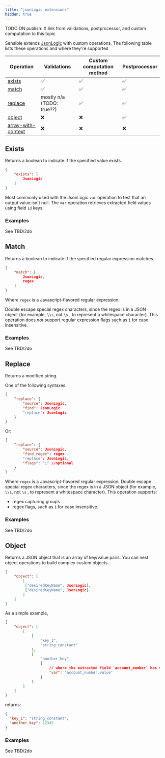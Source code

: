 ```yaml
---
title: "jsonLogic extensions"
hidden: true
---
```


TODO ON publish: X link from validations, postprocessor, and custom computation to this topic



Sensible extends [JsonLogic](https://jsonlogic.com/) with custom operations. The following table lists these operations and where they're supported

| Operation                                              | Validations               | Custom computation method | Postprocessor |
| ------------------------------------------------------ | ------------------------- | ------------------------- | ------------- |
| [exists](doc:draft-jsonlogic#exists)                         | ✅                         | ✅                         | ✅             |
| [match](doc:draft-jsonlogic#match)                           | ✅                         | ✅                         | ✅             |
| [replace](doc:draft-jsonlogic#replace)                       | mostly n/a (TODO: true??) | ✅                         | ✅             |
| [object](doc:draft-jsonlogic#object)                         | ❌                         | ❌                         | ✅             |
| [array-with-context](doc:draft-jsonlogic#array-with-context) | ❌                         | ❌                         | ❌             |



## Exists

Returns a boolean to indicate if the specified value exists.

```json
{
    "exists": [
        JsonLogic
    ]
}
```

Most commonly used with the JsonLogic `var`  operation to test that an output value isn't null. The  `var` operation retrieves extracted field values using field `id` keys. 

### Examples

See TBD/2do

## Match

Returns a boolean to indicate if the specified regular expression matches.

```json
{
    "match": [
        JsonLogic,
        regex
    ]
}
```

 Where `regex` is a Javascript-flavored regular expression.

Double escape special regex characters, since the regex is in a JSON object (for example, `\\s`, not `\s` , to represent a whitespace character). This operation does *not* support regular expression flags such as `i` for case insensitive. 

### Examples

See TBD/2do

## Replace

Returns a modified string.

One of the following syntaxes:

```json
{
    "replace": {
        "source": JsonLogic,
        "find": JsonLogic
        "replace": JsonLogic
    }
}
```

Or:

```json
{
    "replace": {
        "source": JsonLogic,
        "find_regex": regex
        "replace": JsonLogic,
        "flags": "i" //optional
    }
}
```

Where `regex` is a Javascript-flavored regular expression.  Double escape special regex characters, since the regex is in a JSON object (for example, `\\s`, not `\s` , to represent a whitespace character). This operation supports:

- regex capturing groups
- regex flags, such as `i` for case insensitive. 

### Examples

See TBD/2do

## Object

Returns a JSON object that is an array of key/value pairs. You can nest object operations to build complex custom objects. 

```json
{
    "object": [
        [
         ["desiredKeyName", JsonLogic],
         ["desiredKeyName", JsonLogic]
        ]
    ]
}
```

As a simple example,  

```json
{
    "object": [
        [
            [
                "key_1",
                "string_constant"
            ],
            [
                "another_key",
                {
                    // where the extracted field `account_number` has value `12345`
                    "var": "account_number.value"
                }
            ]
        ]
    ]
}
```

returns:

```json
{
  "key_1": "string_constant",
  "another_key": 12345
}
```

### Examples

See TBD/2do

